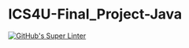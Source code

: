 # ICS4U-Final_Project-Java

[![GitHub's Super Linter](https://github.com/Mr-Coxall/ICS4U-2021-Final-Project-Jonathan/workflows/GitHub's%20Super%20Linter/badge.svg)](https://github.com/Mr-Coxall/ICS4U-2021-Final-Project-Jonathan/actions)